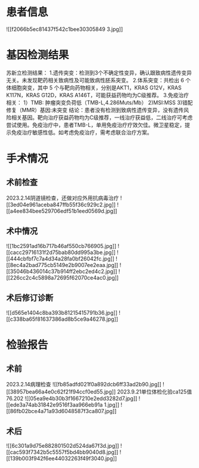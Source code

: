 # 患者信息
![[f2066b5ec81437f542c1bee30305849 3.jpg]]
# 基因检测结果
苏新立检测结果：
1.遗传突变：检测到3个不确定性变异，确认跟致病性遗传变异无关。未发现靶药相关致病性及可能致病性胚系突变。
2.体系突变：共检出 6 个体细胞突变，其中 5 个与靶向药物相关，分别是AKT1，KRAS G12V，KRAS K117N，KRAS G12D，KRAS A146T，可能获益药物均为C级推荐。
3.免疫治疗相关：
1）TMB: 肿瘤突变负荷低（TMB-L,4.286Muts/Mb）
2)MSI:MSS
3)错配修复（MMR）基因:未突变
结论：患者没有检测到致病性遗传变异，没有遗传风险相关基因。靶向治疗获益药物均为C级推荐，一线治疗获益低，二线治疗可考虑尝试使用。免疫治疗中，患者TMB-L，单用免疫治疗疗效欠佳。微卫星稳定，提示免疫治疗敏感性低。如考虑免疫治疗，需考虑联合治疗方案。
# 手术情况
## 术前检查
2023.2.14阴道镜检查，还做对应外用抗病毒治疗
![[3ed04e961aceba847ffb55f36c929c2.jpg]]
![[a4ee834bee529706edf51b1eed0569d.jpg]]
## 术中情况
![[1bc2591ad16b717b46af550cb766905.jpg]]
![[cacc29716131f2d75bab80dd995a3be.jpg]]
![[444cbfbf7c7a4d34a28fa0bf26042fc.jpg]]
![[8ec4a2bad775cb5149e2b9007ee2eaa.jpg]]
![[35046b436014c37b914ff2ebc2ed4c2.jpg]]
![[226cc2c4c5898a72695f62070ce4ac0.jpg]]
## 术后修订诊断
![[d565e1404c8ba393b81215415791b36.jpg]]
![[c338ba65f81637386ad8b5ce9a46278.jpg]]
# 检验报告
## 术前
2023.2.14病理检查
![[fb85adfd021f0a892dcb6ff33ad2b90.jpg]]
![[38957bea66a4e0c62f21f94ccf0ed55.jpg]]
2023.9.21单位体检化验ca125值76.202
![[05ea9e4b30b3f1667210e2edd3282d7.jpg]]
![[ede3a74ab31842e9516f3aa966eb91a 1.jpg]]
![[86fb02bce4a71a93d6048587f3ca807.jpg]]
## 术后
![[6c301a9d75e882801502d524da67f3d.jpg]]
![[cac593f7342b5c5557f5bd4bb9040d8.jpg]]
![[139b003f942f6ee44032263f49f3040.jpg]]
